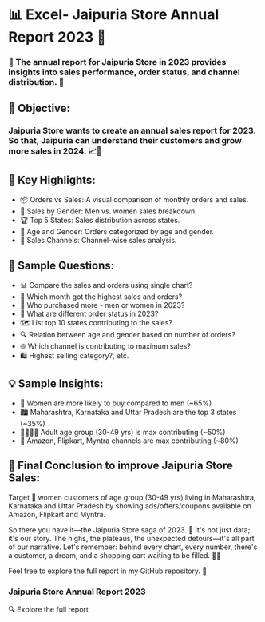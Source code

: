 # 📊 Excel- Jaipuria Store Annual Report 2023 🎉

### 🌟 The annual report for Jaipuria Store in 2023 provides insights into sales performance, order status, and channel distribution. 🌟

## 🎯 Objective:
### Jaipuria Store wants to create an annual sales report for 2023. So that, Jaipuria can understand their customers and grow more sales in 2024. 📈💼

## 🔑 Key Highlights:
- 📦 Orders vs Sales: A visual comparison of monthly orders and sales.
- 👫 Sales by Gender: Men vs. women sales breakdown.
- 🏆 Top 5 States: Sales distribution across states.
- 👥 Age and Gender: Orders categorized by age and gender.
- 📱 Sales Channels: Channel-wise sales analysis.

## 🤔 Sample Questions:
- 📊 Compare the sales and orders using single chart?
- 🏅 Which month got the highest sales and orders?
- 👫 Who purchased more - men or women in 2023?
- 🚦 What are different order status in 2023?
- 🗺️ List top 10 states contributing to the sales?
- 🔍 Relation between age and gender based on number of orders?
- 🌐 Which channel is contributing to maximum sales?
- 🛍️ Highest selling category?, etc.

## 💡 Sample Insights:
- 👩 Women are more likely to buy compared to men (~65%)
- 🏙️ Maharashtra, Karnataka and Uttar Pradesh are the top 3 states (~35%)
- 👨‍👩‍👧‍👦 Adult age group (30-49 yrs) is max contributing (~50%)
- 🛒 Amazon, Flipkart, Myntra channels are max contributing (~80%)

## 🚀 Final Conclusion to improve Jaipuria Store Sales:
Target 👩 women customers of age group (30-49 yrs) living in Maharashtra, Karnataka and Uttar Pradesh by showing ads/offers/coupons available on Amazon, Flipkart and Myntra.

So there you have it—the Jaipuria Store saga of 2023. 📖 It's not just data; it's our story. The highs, the plateaus, the unexpected detours—it's all part of our narrative. Let's remember: behind every chart, every number, there's a customer, a dream, and a shopping cart waiting to be filled. 🛒✨

Feel free to explore the full report in my GitHub repository. 🐙

### Jaipuria Store Annual Report 2023
🔍 Explore the full report
